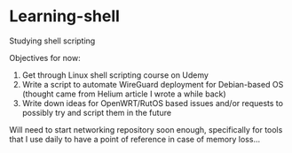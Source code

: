 # Learning-shell
Studying shell scripting

Objectives for now:
1. Get through Linux shell scripting course on Udemy
2. Write a script to automate WireGuard deployment for Debian-based OS (thought came from Helium article I wrote a while back)
3. Write down ideas for OpenWRT/RutOS based issues and/or requests to possibly try and script them in the future

Will need to start networking repository soon enough, specifically for tools that I use daily to have a point of reference in case of memory loss...
